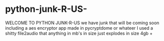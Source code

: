# python-junk-R-US-
WELCOME TO PYTHON JUNK-R-US 
we have junk that will be coming soon 
including a aes encryptor app made in pycryptdome or whateer I used 
a shitty file2audio that anything in mb's in size just explodes in size 4gb + 
